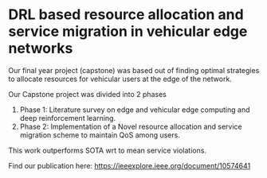 # DRL based resource allocation and service migration in vehicular edge networks

Our final year project (capstone) was based out of finding optimal strategies to allocate resources for vehicular users at the edge of the network. 

Our Capstone project was divided into 2 phases 

1) Phase 1: Literature survey on edge and vehicular edge computing and deep reinforcement learning.
2) Phase 2: Implementation of a Novel resource allocation and service migration scheme to maintain QoS among users.

This work outperforms SOTA wrt to mean service violations. 

Find our publication here: https://ieeexplore.ieee.org/document/10574641
